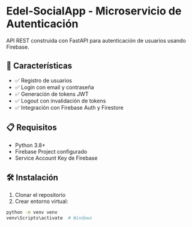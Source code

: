 # Edel-SocialApp - Microservicio de Autenticación

API REST construida con FastAPI para autenticación de usuarios usando Firebase.

## 🚀 Características

- ✅ Registro de usuarios
- ✅ Login con email y contraseña
- ✅ Generación de tokens JWT
- ✅ Logout con invalidación de tokens
- ✅ Integración con Firebase Auth y Firestore

## 📋 Requisitos

- Python 3.8+
- Firebase Project configurado
- Service Account Key de Firebase

## 🛠️ Instalación

1. Clonar el repositorio
2. Crear entorno virtual:
```bash
python -m venv venv
venv\Scripts\activate  # Windows